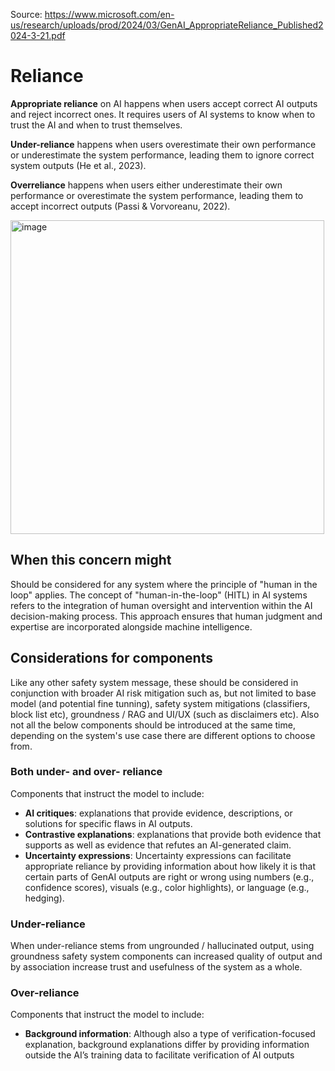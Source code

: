 Source: https://www.microsoft.com/en-us/research/uploads/prod/2024/03/GenAI_AppropriateReliance_Published2024-3-21.pdf

# Reliance 

**Appropriate reliance** on AI happens when users accept correct AI outputs and reject incorrect ones. 
It requires users of AI systems to know when to trust the AI and when to trust themselves. 

**Under-reliance** happens when users overestimate their own performance or underestimate the system performance, leading them to ignore correct system outputs (He et al., 2023). 

**Overreliance** happens when users either underestimate their own performance or overestimate the system performance, leading them to accept incorrect outputs (Passi &  Vorvoreanu, 2022).

<img width="502" alt="image" src="https://github.com/user-attachments/assets/32ae760d-7f1d-4c8f-b2d7-43ac1f3a591f" />

## When this concern might 

Should be considered for any system where the principle of "human in the loop" applies. The concept of "human-in-the-loop" (HITL) in AI systems refers to the integration of human oversight and intervention within the AI decision-making process. This approach ensures that human judgment and expertise are incorporated alongside machine intelligence.

## Considerations for components 

Like any other safety system message, these should be considered in conjunction with broader AI risk mitigation such as, but not limited to base model (and potential fine tunning), safety system mitigations (classifiers, block list etc), groundness / RAG and UI/UX (such as disclaimers etc).
Also not all the below components should be introduced at the same time, depending on the system's use case there are different options to choose from. 

### Both under- and over- reliance 

Components that instruct the model to include:
- **AI critiques**: explanations that provide evidence, descriptions, or solutions for specific flaws in AI outputs.
- **Contrastive explanations**: explanations that provide both evidence that supports as well as evidence that refutes an AI-generated claim.
- **Uncertainty expressions**: Uncertainty expressions can facilitate appropriate reliance by providing information about how likely it is that certain parts of GenAI outputs are right or wrong using numbers (e.g., confidence scores), visuals (e.g., color highlights), or language (e.g., hedging). 

### Under-reliance 

When under-reliance stems from ungrounded / hallucinated output, using groundness safety system components can increased quality of output and by association increase trust and usefulness of the system as  a whole. 

### Over-reliance 

Components that instruct the model to include:
- **Background information**: Although also a type of verification-focused explanation, background explanations differ by providing information outside the AI’s training data to facilitate verification of AI outputs




